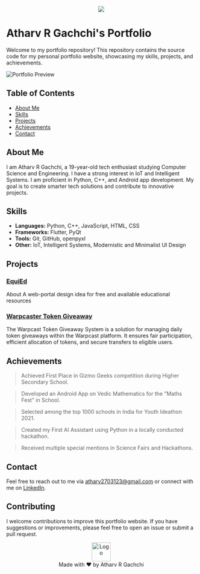 <p align="center">
  <img src="https://capsule-render.vercel.app/api?type=waving&height=300&color=gradient&text=ARG's%20Portfoilo&textBg=false"/>
</p>

# Atharv R Gachchi's Portfolio

Welcome to my portfolio repository! This repository contains the source code for my personal portfolio website, showcasing my skills, projects, and achievements.

![Portfolio Preview](https://i.imgur.com/WdEEtvr.gif)

## Table of Contents

- [About Me](#about-me)
- [Skills](#skills)
- [Projects](#projects)
- [Achievements](#achievements)
- [Contact](#contact)

## About Me

I am Atharv R Gachchi, a 19-year-old tech enthusiast studying Computer Science and Engineering. I have a strong interest in IoT and Intelligent Systems. I am proficient in Python, C++, and Android app development. My goal is to create smarter tech solutions and contribute to innovative projects.

## Skills

- **Languages:** Python, C++, JavaScript, HTML, CSS
- **Frameworks:** Flutter, PyQt
- **Tools:** Git, GitHub, openpyxl
- **Other:** IoT, Intelligent Systems, Modernistic and Minimalist UI Design

## Projects

### [EquiEd](https://github.com/KairoARG/EquiEd)
About
A web-portal design idea for free and available educational resources

### [Warpcaster Token Giveaway](https://github.com/KairoARG/Warpcast-Token-Giveaway-System)
The Warpcast Token Giveaway System is a solution for managing daily token giveaways within the Warpcast platform. It ensures fair participation, efficient allocation of tokens, and secure transfers to eligible users.

## Achievements

> Achieved First Place in Gizmo Geeks competition during Higher Secondary School.

> Developed an Android App on Vedic Mathematics for the "Maths Fest" in School.

> Selected among the top 1000 schools in India for Youth Ideathon 2021.

> Created my First AI Assistant using Python in a locally conducted hackathon.

> Received multiple special mentions in Science Fairs and Hackathons.

## Contact

Feel free to reach out to me via [atharv2703123@gmail.com](mailto:atharv2703123@gmail.com) or connect with me on [LinkedIn](https://www.linkedin.com/in/atharvrgachchi).

## Contributing

I welcome contributions to improve this portfolio website. If you have suggestions or improvements, please feel free to open an issue or submit a pull request.

<p align="center">
    <img src="[https://via.placeholder.com/50](https://scontent-maa2-2.cdninstagram.com/v/t51.2885-19/441749156_758662029420875_6695889529579197125_n.jpg?stp=dst-jpg_s150x150&_nc_ht=scontent-maa2-2.cdninstagram.com&_nc_cat=111&_nc_ohc=hcCWdWDQWlgQ7kNvgGakACo&edm=AEhyXUkBAAAA&ccb=7-5&oh=00_AYAseuNaMTxRZJNmbLUmwOBjBzt2AdrQRgxvYr45Ttdd9Q&oe=66A2BA2B&_nc_sid=8f1549)" alt="Logo" width="50">
    <br>
    Made with ❤️ by Atharv R Gachchi
</p>
